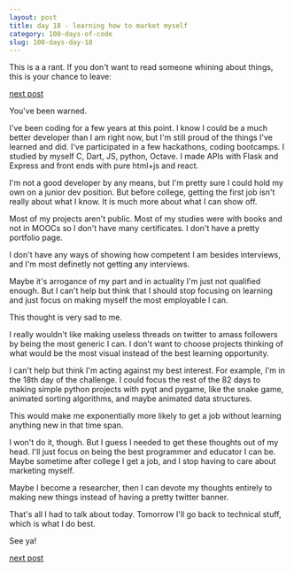 ```yaml
---
layout: post
title: day 18 - learning how to market myself
category: 100-days-of-code
slug: 100-days-day-18
---
```


This is a a rant. If you don't want to read someone whining about things, this is your chance to leave:

[next post](/blog/100-days-day-19)

You've been warned.

I've been coding for a few years at this point. I know I could be a much better developer than I am right now, but I'm still proud of the things I've learned and did. I've participated in a few hackathons, coding bootcamps. I studied by myself C, Dart, JS, python, Octave. I made APIs with Flask and Express and front ends with pure html+js and react. 

I'm not a good developer by any means, but I'm pretty sure I could hold my own on a junior dev position. But before college, getting the first job isn't really about what I know. It is much more about what I can show off.

Most of my projects aren't public. Most of my studies were with books and not in MOOCs so I don't have many certificates. I don't have a pretty portfolio page.  

I don't have any ways of showing how competent I am besides interviews, and I'm most definetly not getting any interviews.

Maybe it's arrogance of my part and in actuality I'm just not qualified enough. But I can't help but think that I should stop focusing on learning and just focus on making myself the most employable I can. 

This thought is very sad to me. 

I really wouldn't like making useless threads on twitter to amass followers by being the most generic I can. I don't want to choose projects thinking of what would be the most visual instead of the best learning opportunity. 

I can't help but think I'm acting against my best interest. For example, I'm in the 18th day of the challenge. I could focus the rest of the 82 days to making simple python projects with pyqt and pygame, like the snake game, animated sorting algorithms, and maybe animated data structures. 

This would make me exponentially more likely to get a job without learning anything new in that time span. 

I won't do it, though. But I guess I needed to get these thoughts out of my head. I'll just focus on being the best programmer and educator I can be. Maybe sometime after college I get a job, and I stop having to care about marketing myself. 

Maybe I become a researcher, then I can devote my thoughts entirely to making new things instead of having a pretty twitter banner. 

That's all I had to talk about today. Tomorrow I'll go back to technical stuff, which is what I do best. 

See ya!

[next post](/blog/100-days-day-19)
